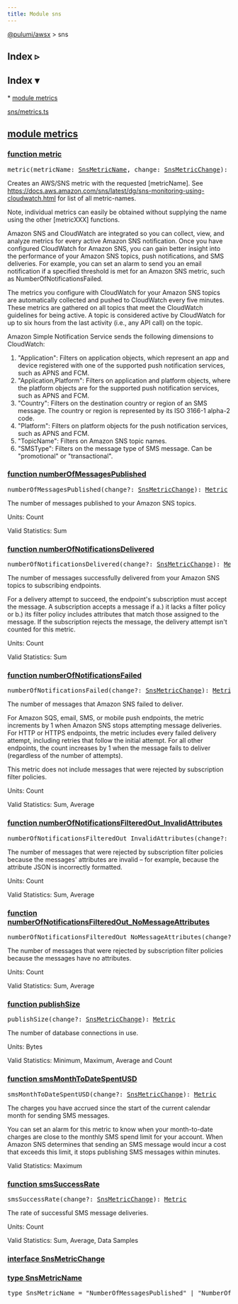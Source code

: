 ```yaml
---
title: Module sns
---
```


<!-- WARNING: this page was generated by a tool. Do not edit it by hand. -->
<!-- To change it, please see https://github.com/pulumi/docs/tree/master/tools/tscdocgen. -->

<a href="../index.html">@pulumi/awsx</a> &gt; sns

<div class="toggleVisible" markdown="1">
<div class="collapsed" markdown="1">
<h2 class="pdoc-module-header toggleButton" title="Click to show Index">Index ▹</h2>
</div>
<div class="expanded" markdown="1">
<h2 class="pdoc-module-header toggleButton" title="Click to hide Index">Index ▾</h2>
<div class="pdoc-module-contents" markdown="1">
* <a href="#metrics">module metrics</a>

<a href="https://github.com/pulumi/pulumi-awsx/blob/981ae02e2b51acc7a00d74b9332688490b5846d1/nodejs/awsx/sns/metrics.ts">sns/metrics.ts</a> 
</div>
</div>
</div>


<h2 class="pdoc-module-header" id="metrics">
<a class="pdoc-member-name" href="https://github.com/pulumi/pulumi-awsx/blob/981ae02e2b51acc7a00d74b9332688490b5846d1/nodejs/awsx/sns/metrics.ts#L20">module <b>metrics</b></a>
</h2>
<div class="pdoc-module-contents" markdown="1">
<h3 class="pdoc-member-header" id="metric">
<a class="pdoc-child-name" href="https://github.com/pulumi/pulumi-awsx/blob/981ae02e2b51acc7a00d74b9332688490b5846d1/nodejs/awsx/sns/metrics.ts#L90">function <b>metric</b></a>
</h3>
<div class="pdoc-member-contents" markdown="1">

<pre class="highlight"><span class='kd'></span>metric(metricName: <a href='#SnsMetricName'>SnsMetricName</a>, change: <a href='#SnsMetricChange'>SnsMetricChange</a>): <a href='#Metric'>Metric</a></pre>


Creates an AWS/SNS metric with the requested [metricName]. See
https://docs.aws.amazon.com/sns/latest/dg/sns-monitoring-using-cloudwatch.html for list of
all metric-names.

Note, individual metrics can easily be obtained without supplying the name using the other
[metricXXX] functions.

Amazon SNS and CloudWatch are integrated so you can collect, view, and analyze metrics for
every active Amazon SNS notification. Once you have configured CloudWatch for Amazon SNS, you
can gain better insight into the performance of your Amazon SNS topics, push notifications,
and SMS deliveries. For example, you can set an alarm to send you an email notification if a
specified threshold is met for an Amazon SNS metric, such as NumberOfNotificationsFailed.

The metrics you configure with CloudWatch for your Amazon SNS topics are automatically
collected and pushed to CloudWatch every five minutes. These metrics are gathered on all
topics that meet the CloudWatch guidelines for being active. A topic is considered active by
CloudWatch for up to six hours from the last activity (i.e., any API call) on the topic.

Amazon Simple Notification Service sends the following dimensions to CloudWatch:

1. "Application": Filters on application objects, which represent an app and device
   registered with one of the supported push notification services, such as APNS and FCM.
2. "Application,Platform": Filters on application and platform objects, where the platform
   objects are for the supported push notification services, such as APNS and FCM.
3. "Country": Filters on the destination country or region of an SMS message. The country or
   region is represented by its ISO 3166-1 alpha-2 code.
4. "Platform": Filters on platform objects for the push notification services, such as APNS
   and FCM.
5. "TopicName": Filters on Amazon SNS topic names.
6. "SMSType": Filters on the message type of SMS message. Can be "promotional" or
   "transactional".

</div>
<h3 class="pdoc-member-header" id="numberOfMessagesPublished">
<a class="pdoc-child-name" href="https://github.com/pulumi/pulumi-awsx/blob/981ae02e2b51acc7a00d74b9332688490b5846d1/nodejs/awsx/sns/metrics.ts#L126">function <b>numberOfMessagesPublished</b></a>
</h3>
<div class="pdoc-member-contents" markdown="1">

<pre class="highlight"><span class='kd'></span>numberOfMessagesPublished(change?: <a href='#SnsMetricChange'>SnsMetricChange</a>): <a href='#Metric'>Metric</a></pre>


The number of messages published to your Amazon SNS topics.

Units: Count

Valid Statistics: Sum

</div>
<h3 class="pdoc-member-header" id="numberOfNotificationsDelivered">
<a class="pdoc-child-name" href="https://github.com/pulumi/pulumi-awsx/blob/981ae02e2b51acc7a00d74b9332688490b5846d1/nodejs/awsx/sns/metrics.ts#L143">function <b>numberOfNotificationsDelivered</b></a>
</h3>
<div class="pdoc-member-contents" markdown="1">

<pre class="highlight"><span class='kd'></span>numberOfNotificationsDelivered(change?: <a href='#SnsMetricChange'>SnsMetricChange</a>): <a href='#Metric'>Metric</a></pre>


The number of messages successfully delivered from your Amazon SNS topics to subscribing
endpoints.

For a delivery attempt to succeed, the endpoint's subscription must accept the message. A
subscription accepts a message if a.) it lacks a filter policy or b.) its filter policy
includes attributes that match those assigned to the message. If the subscription rejects the
message, the delivery attempt isn't counted for this metric.

Units: Count

Valid Statistics: Sum

</div>
<h3 class="pdoc-member-header" id="numberOfNotificationsFailed">
<a class="pdoc-child-name" href="https://github.com/pulumi/pulumi-awsx/blob/981ae02e2b51acc7a00d74b9332688490b5846d1/nodejs/awsx/sns/metrics.ts#L162">function <b>numberOfNotificationsFailed</b></a>
</h3>
<div class="pdoc-member-contents" markdown="1">

<pre class="highlight"><span class='kd'></span>numberOfNotificationsFailed(change?: <a href='#SnsMetricChange'>SnsMetricChange</a>): <a href='#Metric'>Metric</a></pre>


The number of messages that Amazon SNS failed to deliver.

For Amazon SQS, email, SMS, or mobile push endpoints, the metric increments by 1 when Amazon
SNS stops attempting message deliveries. For HTTP or HTTPS endpoints, the metric includes
every failed delivery attempt, including retries that follow the initial attempt. For all
other endpoints, the count increases by 1 when the message fails to deliver (regardless of
the number of attempts).

This metric does not include messages that were rejected by subscription filter policies.

Units: Count

Valid Statistics: Sum, Average

</div>
<h3 class="pdoc-member-header" id="numberOfNotificationsFilteredOut_InvalidAttributes">
<a class="pdoc-child-name" href="https://github.com/pulumi/pulumi-awsx/blob/981ae02e2b51acc7a00d74b9332688490b5846d1/nodejs/awsx/sns/metrics.ts#L187">function <b>numberOfNotificationsFilteredOut_InvalidAttributes</b></a>
</h3>
<div class="pdoc-member-contents" markdown="1">

<pre class="highlight"><span class='kd'></span>numberOfNotificationsFilteredOut_InvalidAttributes(change?: <a href='#SnsMetricChange'>SnsMetricChange</a>): <a href='#Metric'>Metric</a></pre>


The number of messages that were rejected by subscription filter policies because the
messages' attributes are invalid – for example, because the attribute JSON is incorrectly
formatted.

Units: Count

Valid Statistics: Sum, Average

</div>
<h3 class="pdoc-member-header" id="numberOfNotificationsFilteredOut_NoMessageAttributes">
<a class="pdoc-child-name" href="https://github.com/pulumi/pulumi-awsx/blob/981ae02e2b51acc7a00d74b9332688490b5846d1/nodejs/awsx/sns/metrics.ts#L174">function <b>numberOfNotificationsFilteredOut_NoMessageAttributes</b></a>
</h3>
<div class="pdoc-member-contents" markdown="1">

<pre class="highlight"><span class='kd'></span>numberOfNotificationsFilteredOut_NoMessageAttributes(change?: <a href='#SnsMetricChange'>SnsMetricChange</a>): <a href='#Metric'>Metric</a></pre>


The number of messages that were rejected by subscription filter policies because the
messages have no attributes.

Units: Count

Valid Statistics: Sum, Average

</div>
<h3 class="pdoc-member-header" id="publishSize">
<a class="pdoc-child-name" href="https://github.com/pulumi/pulumi-awsx/blob/981ae02e2b51acc7a00d74b9332688490b5846d1/nodejs/awsx/sns/metrics.ts#L198">function <b>publishSize</b></a>
</h3>
<div class="pdoc-member-contents" markdown="1">

<pre class="highlight"><span class='kd'></span>publishSize(change?: <a href='#SnsMetricChange'>SnsMetricChange</a>): <a href='#Metric'>Metric</a></pre>


The number of database connections in use.

Units: Bytes

Valid Statistics: Minimum, Maximum, Average and Count

</div>
<h3 class="pdoc-member-header" id="smsMonthToDateSpentUSD">
<a class="pdoc-child-name" href="https://github.com/pulumi/pulumi-awsx/blob/981ae02e2b51acc7a00d74b9332688490b5846d1/nodejs/awsx/sns/metrics.ts#L213">function <b>smsMonthToDateSpentUSD</b></a>
</h3>
<div class="pdoc-member-contents" markdown="1">

<pre class="highlight"><span class='kd'></span>smsMonthToDateSpentUSD(change?: <a href='#SnsMetricChange'>SnsMetricChange</a>): <a href='#Metric'>Metric</a></pre>


The charges you have accrued since the start of the current calendar month for sending SMS
messages.

You can set an alarm for this metric to know when your month-to-date charges are close to the
monthly SMS spend limit for your account. When Amazon SNS determines that sending an SMS
message would incur a cost that exceeds this limit, it stops publishing SMS messages within
minutes.

Valid Statistics: Maximum

</div>
<h3 class="pdoc-member-header" id="smsSuccessRate">
<a class="pdoc-child-name" href="https://github.com/pulumi/pulumi-awsx/blob/981ae02e2b51acc7a00d74b9332688490b5846d1/nodejs/awsx/sns/metrics.ts#L224">function <b>smsSuccessRate</b></a>
</h3>
<div class="pdoc-member-contents" markdown="1">

<pre class="highlight"><span class='kd'></span>smsSuccessRate(change?: <a href='#SnsMetricChange'>SnsMetricChange</a>): <a href='#Metric'>Metric</a></pre>


The rate of successful SMS message deliveries.

Units: Count

Valid Statistics: Sum, Average, Data Samples

</div>
<h3 class="pdoc-member-header" id="SnsMetricChange">
<a class="pdoc-child-name" href="https://github.com/pulumi/pulumi-awsx/blob/981ae02e2b51acc7a00d74b9332688490b5846d1/nodejs/awsx/sns/metrics.ts#L28">interface <b>SnsMetricChange</b></a>
</h3>
<div class="pdoc-member-contents" markdown="1">
</div>
<h3 class="pdoc-member-header" id="SnsMetricName">
<a class="pdoc-child-name" href="https://github.com/pulumi/pulumi-awsx/blob/981ae02e2b51acc7a00d74b9332688490b5846d1/nodejs/awsx/sns/metrics.ts#L21">type <b>SnsMetricName</b></a>
</h3>
<div class="pdoc-member-contents" markdown="1">
<pre class="highlight"><span class='kd'>type</span> SnsMetricName = <span class='s2'>"NumberOfMessagesPublished"</span> | <span class='s2'>"NumberOfNotificationsDelivered"</span> | <span class='s2'>"NumberOfNotificationsFailed"</span> | <span class='s2'>"NumberOfNotificationsFilteredOut"</span> | <span class='s2'>"NumberOfNotificationsFilteredOut-NoMessageAttributes"</span> | <span class='s2'>"NumberOfNotificationsFilteredOut-InvalidAttributes"</span> | <span class='s2'>"PublishSize"</span> | <span class='s2'>"SMSMonthToDateSpentUSD"</span> | <span class='s2'>"SMSSuccessRate"</span>;</pre>
</div>
</div>
